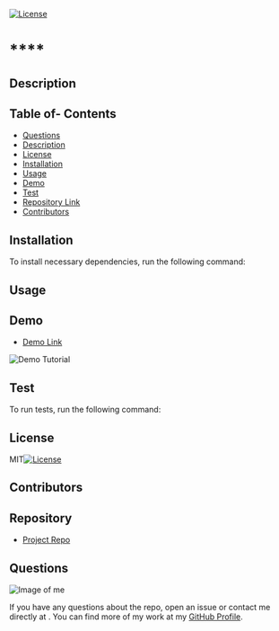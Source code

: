 
[![License](http://img.shields.io/:MadeBy-BJonesJr-lightgreen.svg)](https://github.com/jones9682/Good-README-Generator)

# ****

## Description



## Table of- Contents
- [Questions](#Questions)
- [Description](#Description)
- [License](#License)
- [Installation](#Installation)
- [Usage](#Usage)
- [Demo](#Demo)
- [Test](#Test)
- [Repository Link](#Repository)
- [Contributors](#Contributors) 

## Installation
To install necessary dependencies, run the following command:



## Usage



## Demo

- [Demo Link](https://drive.google.com/file/d/1ZkojMXOgiVnqjRKKZKCkikNNTI5uxXHT/view)

![Demo Tutorial](Video/GoodREADMEGenerator(Node).gif)

## Test
To run tests, run the following command:



## License

MIT[![License](http://img.shields.io/:license-MIT-blue.svg)](http://doge.mit-license.org)

## Contributors



## Repository

- [Project Repo]()

## Questions

![Image of me](https://avatars3.githubusercontent.com/u/64339522?v=4)


If you have any questions about the repo, open an issue or contact me directly at . You can find more of my work at my [GitHub Profile](https://github.com/jones9682).
  
  